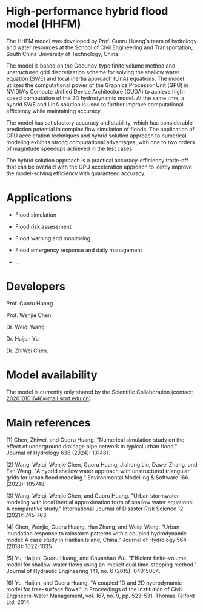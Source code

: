 # High-performance hybrid flood model (HHFM)  
The HHFM model was developed by Prof. Guoru Huang's team of hydrology and water resources at the School of Civil Engineering and Transportation, South China University of Technology, China.  

The model is based on the Godunov-type finite volume method and unstructured grid discretization scheme for solving the shallow water equation (SWE) and local inertia approach (LInA) equations. The model utilizes the computational power of the Graphics Processor Unit (GPU) in NVIDIA's Compute Unified Device Architecture (CUDA) to achieve high-speed computation of the 2D hydrodynamic model. At the same time, a hybrid SWE and LInA solution is used to further improve computational efficiency while maintaining accuracy.  

The model has satisfactory accuracy and stability, which has considerable prediction potential in complex flow simulation of floods. The application of GPU acceleration techniques and hybrid solution approach to numerical modeling exhibits strong computational advantages, with one to two orders of magnitude speedups achieved in the test cases.  

The hybrid solution approach is a practical accuracy-efficiency trade-off that can be overlaid with the GPU acceleration approach to jointly improve the model-solving efficiency with guaranteed accuracy.


# Applications  
* Flood simulation  

* Flood risk assessment

* Flood warning and monitoring  

* Flood emergency response and daily management

* ...


# Developers  
Prof. Guoru Huang  

Prof. Wenjie Chen

Dr. Weiqi Wang

Dr. Haijun Yu

Dr. ZhiWei Chen.            


# Model availability
The model is currently only shared by the Scientific Collaboration (contact: 202010101646@mail.scut.edu.cn).


# Main references
[1] Chen, Zhiwei, and Guoru Huang. "Numerical simulation study on the effect of underground drainage pipe network in typical urban flood." Journal of Hydrology 638 (2024): 131481.  

[2] Wang, Weiqi, Wenjie Chen, Guoru Huang, Jiahong Liu, Dawei Zhang, and Fan Wang. "A hybrid shallow water approach with unstructured triangular grids for urban flood modeling." Environmental Modelling & Software 166 (2023): 105748. 

[3] Wang, Weiqi, Wenjie Chen, and Guoru Huang. "Urban stormwater modeling with local inertial approximation form of shallow water equations: A comparative study." International Journal of Disaster Risk Science 12 (2021): 745-763.   

[4] Chen, Wenjie, Guoru Huang, Han Zhang, and Weiqi Wang. "Urban inundation response to rainstorm patterns with a coupled hydrodynamic model: A case study in Haidian Island, China." Journal of Hydrology 564 (2018): 1022-1035.  

[5] Yu, Haijun, Guoru Huang, and Chuanhao Wu. "Efficient finite-volume model for shallow-water flows using an implicit dual time-stepping method." Journal of Hydraulic Engineering 141, no. 6 (2015): 04015004.   

[6] Yu, Haijun, and Guoru Huang. "A coupled 1D and 2D hydrodynamic model for free-surface flows." In Proceedings of the Institution of Civil Engineers-Water Management, vol. 167, no. 9, pp. 523-531. Thomas Telford Ltd, 2014.   
